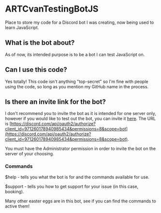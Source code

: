 # ARTCvanTestingBotJS
Place to store my code for a Discord bot I was creating, now being used to learn JavaScript.

## What is the bot about?
As of now, its intended purpose is to be a bot I can test JavaScript on.

## Can I use this code?
Yes totally! This code isn't anything "top-secret" so I'm fine with people using the code, so long as you mention my GitHub name in the process.

## Is there an invite link for the bot?
I don't recommend you to invite the bot as it is intended for one server only, however if you would like to test out the bot, you can invite it [here](https://discord.com/api/oauth2/authorize?client_id=971260178940985434&permissions=8&scope=bot). The URL is [https://discord.com/api/oauth2/authorize?client_id=971260178940985434&permissions=8&scope=bot](https://discord.com/api/oauth2/authorize?client_id=971260178940985434&permissions=8&scope=bot).

You must have the Administrator permission in order to invite the bot on the server of your choosing.

### Commands
$help - tells you what the bot is for and the commands available for use.

$support - tells you how to get support for your issue (in this case, booking).

Many other easter eggs are in this bot, see if you can find the commands to active them!
